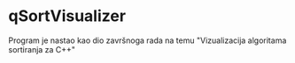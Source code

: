 # qSortVisualizer

Program je nastao kao dio završnoga rada na temu "Vizualizacija algoritama sortiranja za C++"

